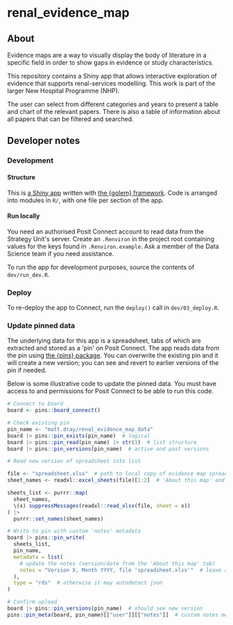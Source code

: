 # renal_evidence_map

## About

Evidence maps are a way to visually display the body of literature in a specific field in order to show gaps in evidence or study characteristics. 

This repository contains a Shiny app that allows interactive exploration of evidence that supports renal-services modelling.
This work is part of the larger New Hospital Programme (NHP).

The user can select from different categories and years to present a table and chart of the relevant papers.
There is also a table of information about all papers that can be filtered and searched.

## Developer notes

### Development

#### Structure

This is [a Shiny app](https://shiny.posit.co/) written with [the {golem} framework](https://thinkr-open.github.io/golem/).
Code is arranged into modules in `R/`, with one file per section of the app.

#### Run locally

You need an authorised Posit Connect account to read data from the Strategy Unit's server.
Create an `.Renviron` in the project root containing values for the keys found in `.Renviron.example`.
Ask a member of the Data Science team if you need assistance.

To run the app for development purposes, source the contents of `dev/run_dev.R`.

### Deploy

To re-deploy the app to Connect, run the `deploy()` call in `dev/03_deploy.R`.

### Update pinned data

The underlying data for this app is a spreadsheet, tabs of which are extracted and stored as a 'pin' on Posit Connect.
The app reads data from the pin using [the {pins} package](https://pins.rstudio.com/).
You can overwrite the existing pin and it will create a new version; you can see and revert to earlier versions of the pin if needed.

Below is some illustrative code to update the pinned data.
You must have access to and permissions for Posit Connect to be able to run this code.

``` r
# Connect to board
board <- pins::board_connect()

# Check existing pin
pin_name <- "matt.dray/renal_evidence_map_data"
board |> pins::pin_exists(pin_name)  # logical
board |> pins::pin_read(pin_name) |> str(1)  # list structure
board |> pins::pin_versions(pin_name)  # active and past versions

# Read new version of spreadsheet into list

file <- "spreadsheet.xlsx"  # path to local copy of evidence map spreadsheet
sheet_names <- readxl::excel_sheets(file)[1:2]  # 'About this map' and 'Datasheet' tabs

sheets_list <- purrr::map(
  sheet_names,
  \(x) suppressMessages(readxl::read_xlsx(file, sheet = x))
) |> 
  purrr::set_names(sheet_names)

# Write to pin with custom 'notes' metadata
board |> pins::pin_write(
  sheets_list,
  pin_name,
  metadata = list(
    # update the notes (version/date from the 'About this map' tab)
    notes = "Version X, Month YYYY, file 'spreadsheet.xlsx'"  # leave a note
  ),
  type = "rds"  # otherwise it may autodetect json
)

# Confirm upload
board |> pins::pin_versions(pin_name)  # should see new version
pins::pin_meta(board, pin_name)[["user"]][["notes"]]  # custom notes metadata
```

